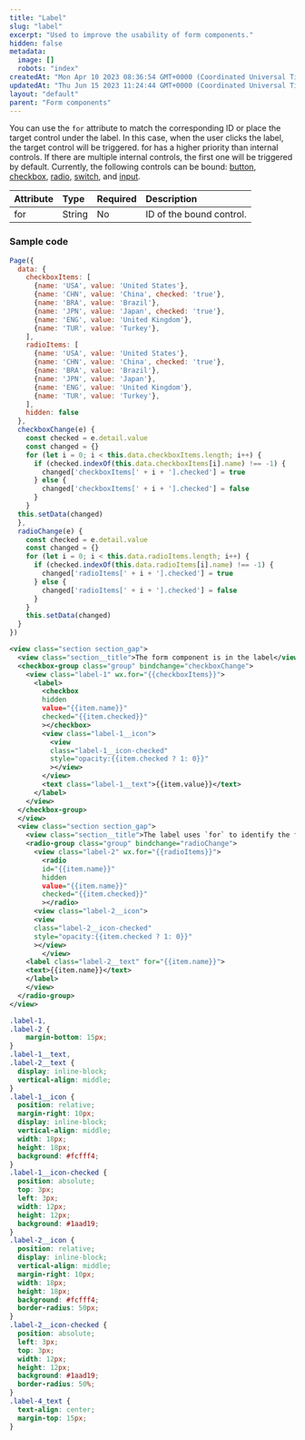 ```yaml
---
title: "Label"
slug: "label"
excerpt: "Used to improve the usability of form components."
hidden: false
metadata: 
  image: []
  robots: "index"
createdAt: "Mon Apr 10 2023 08:36:54 GMT+0000 (Coordinated Universal Time)"
updatedAt: "Thu Jun 15 2023 11:24:44 GMT+0000 (Coordinated Universal Time)"
layout: "default"
parent: "Form components"
---
```

You can use the `for` attribute to match the corresponding ID or place the target control under the label. In this case, when the user clicks the label, the target control will be triggered. for has a higher priority than internal controls. If there are multiple internal controls, the first one will be triggered by default. Currently, the following controls can be bound: [button](doc:button), [checkbox](doc:checkbox), [radio](doc:radio), [switch](doc:switch), and [input](doc:input).

| Attribute | Type   | Required | Description              |
| :-------- | :----- | :------- | :----------------------- |
| for       | String | No       | ID of the bound control. |

### Sample code

```javascript
Page({
  data: {
    checkboxItems: [
      {name: 'USA', value: 'United States'},
      {name: 'CHN', value: 'China', checked: 'true'},
      {name: 'BRA', value: 'Brazil'},
      {name: 'JPN', value: 'Japan', checked: 'true'},
      {name: 'ENG', value: 'United Kingdom'},
      {name: 'TUR', value: 'Turkey'},
    ],
    radioItems: [
      {name: 'USA', value: 'United States'},
      {name: 'CHN', value: 'China', checked: 'true'},
      {name: 'BRA', value: 'Brazil'},
      {name: 'JPN', value: 'Japan'},
      {name: 'ENG', value: 'United Kingdom'},
      {name: 'TUR', value: 'Turkey'},
    ],
    hidden: false
  },
  checkboxChange(e) {
    const checked = e.detail.value
    const changed = {}
    for (let i = 0; i < this.data.checkboxItems.length; i++) {
      if (checked.indexOf(this.data.checkboxItems[i].name) !== -1) {
      	changed['checkboxItems[' + i + '].checked'] = true
      } else {
      	changed['checkboxItems[' + i + '].checked'] = false
      }
    }
  this.setData(changed)
  },
  radioChange(e) {
    const checked = e.detail.value
    const changed = {}
    for (let i = 0; i < this.data.radioItems.length; i++) {
      if (checked.indexOf(this.data.radioItems[i].name) !== -1) {
      	changed['radioItems[' + i + '].checked'] = true
      } else {
      	changed['radioItems[' + i + '].checked'] = false
      }
    }
    this.setData(changed)
  }
})

```
```xml WXML
<view class="section section_gap">
  <view class="section__title">The form component is in the label</view>
  <checkbox-group class="group" bindchange="checkboxChange">
  	<view class="label-1" wx.for="{{checkboxItems}}">
      <label>
        <checkbox
        hidden
        value="{{item.name}}"
        checked="{{item.checked}}"
        ></checkbox>
        <view class="label-1__icon">
          <view
          class="label-1__icon-checked"
          style="opacity:{{item.checked ? 1: 0}}"
          ></view>
        </view>
        <text class="label-1__text">{{item.value}}</text>
      </label>
  	</view>
  </checkbox-group>
  </view>
  <view class="section section_gap">
  	<view class="section__title">The label uses `for` to identify the form component</view>
  	<radio-group class="group" bindchange="radioChange">
      <view class="label-2" wx.for="{{radioItems}}">
        <radio
        id="{{item.name}}"
        hidden
        value="{{item.name}}"
        checked="{{item.checked}}"
        ></radio>
      <view class="label-2__icon">
      <view
      class="label-2__icon-checked"
      style="opacity:{{item.checked ? 1: 0}}"
      ></view>
  		</view>
    <label class="label-2__text" for="{{item.name}}">
    <text>{{item.name}}</text>
    </label>
  	</view>
  </radio-group>
</view>

```
```css WXSS
.label-1,
.label-2 {
	margin-bottom: 15px;
}
.label-1__text,
.label-2__text {
  display: inline-block;
  vertical-align: middle;
}
.label-1__icon {
  position: relative;
  margin-right: 10px;
  display: inline-block;
  vertical-align: middle;
  width: 18px;
  height: 18px;
  background: #fcfff4;
}
.label-1__icon-checked {
  position: absolute;
  top: 3px;
  left: 3px;
  width: 12px;
  height: 12px;
  background: #1aad19;
}
.label-2__icon {
  position: relative;
  display: inline-block;
  vertical-align: middle;
  margin-right: 10px;
  width: 18px;
  height: 18px;
  background: #fcfff4;
  border-radius: 50px;
}
.label-2__icon-checked {
  position: absolute;
  left: 3px;
  top: 3px;
  width: 12px;
  height: 12px;
  background: #1aad19;
  border-radius: 50%;
}
.label-4_text {
  text-align: center;
  margin-top: 15px;
}
```
